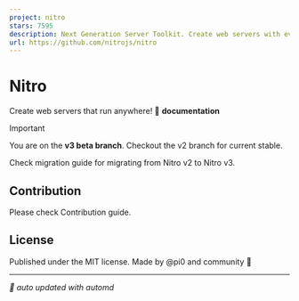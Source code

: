 ```yaml
---
project: nitro
stars: 7595
description: Next Generation Server Toolkit. Create web servers with everything you need and deploy them wherever you prefer.
url: https://github.com/nitrojs/nitro
---
```


Nitro
=====

Create web servers that run anywhere! 📖 **documentation**

Important

You are on the **v3 beta branch**. Checkout the v2 branch for current stable.

Check migration guide for migrating from Nitro v2 to Nitro v3.

Contribution
------------

Please check Contribution guide.

License
-------

Published under the MIT license. Made by @pi0 and community 💛  
  

* * *

_🤖 auto updated with automd_
